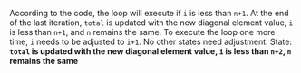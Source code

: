 According to the code, the loop will execute if `i` is less than `n+1`. At the end of the last iteration, `total` is updated with the new diagonal element value, `i` is less than `n+1`, and `n` remains the same. To execute the loop one more time, `i` needs to be adjusted to `i+1`. No other states need adjustment.
State: **`total` is updated with the new diagonal element value, `i` is less than `n+2`, `n` remains the same**
